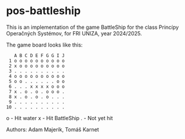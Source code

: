 # pos-battleship
This is an implementation of the game BattleShip for the class Princípy Operačných Systémov, for FRI UNIZA, year 2024/2025.

The game board looks like this:
```
   A B C D E F G G I J
 1 o o o o o o o o o o
 2 x o o o o o o o o o
 3 . . . . . . . . . .
 4 o o o o o o o o o o
 5 o o . . . . . . o o
 6 . . . x x x x o o o
 7 x . o . o . o o o .
 8 x . o . o . o . . .
 9 . . . . . . . . . .
10 . . . . . . . . . .
```

o - Hit water
x - Hit BattleShip
. - Not yet hit

Authors: Adam Majerík, Tomáš Karnet